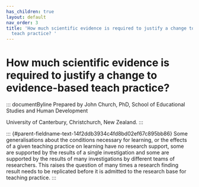 ```yaml
---
has_children: true
layout: default
nav_order: 3
title: 'How much scientific evidence is required to justify a change to evidence-based
  teach practice? '
---
```

# How much scientific evidence is required to justify a change to evidence-based teach practice? 


::: documentByline
Prepared by John Church, PhD, School of Educational Studies and Human
Development

University of Canterbury, Christchurch, New Zealand.
:::

::: {#parent-fieldname-text-14f2ddb3934c4fd8bd02ef67c895bb86}
Some generalisations about the conditions necessary for learning, or the
effects of a given teaching practice on learning have no research
support, some are supported by the results of a single investigation and
some are supported by the results of many investigations by different
teams of researchers. This raises the question of many times a research
finding result needs to be replicated before it is admitted to the
research base for teaching practice.
:::
